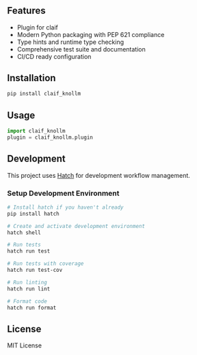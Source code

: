 # 



## Features

- Plugin for claif
- Modern Python packaging with PEP 621 compliance
- Type hints and runtime type checking
- Comprehensive test suite and documentation
- CI/CD ready configuration

## Installation

```bash
pip install claif_knollm
```

## Usage

```python
import claif_knollm
plugin = claif_knollm.plugin
```

## Development

This project uses [Hatch](https://hatch.pypa.io/) for development workflow management.

### Setup Development Environment

```bash
# Install hatch if you haven't already
pip install hatch

# Create and activate development environment
hatch shell

# Run tests
hatch run test

# Run tests with coverage
hatch run test-cov

# Run linting
hatch run lint

# Format code
hatch run format
```

## License

MIT License 
